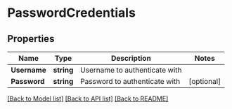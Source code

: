 # PasswordCredentials

## Properties

Name | Type | Description | Notes
------------ | ------------- | ------------- | -------------
**Username** | **string** | Username to authenticate with | 
**Password** | **string** | Password to authenticate with | [optional] 

[[Back to Model list]](../README.md#documentation-for-models) [[Back to API list]](../README.md#documentation-for-api-endpoints) [[Back to README]](../README.md)


